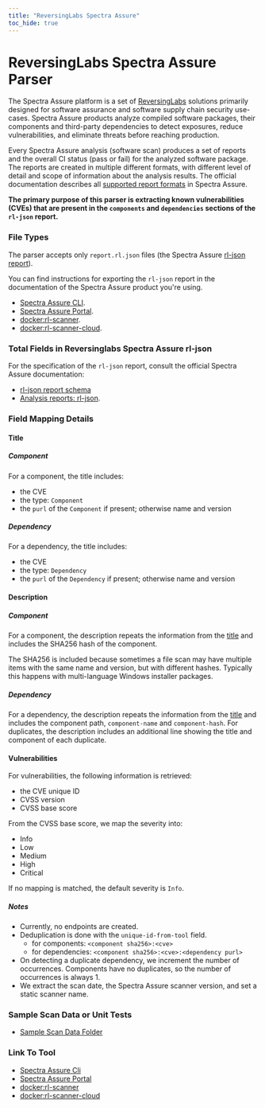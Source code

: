 ```yaml
---
title: "ReversingLabs Spectra Assure"
toc_hide: true
---
```


# ReversingLabs Spectra Assure Parser

The Spectra Assure platform is a set of [ReversingLabs](https://www.reversinglabs.com/) solutions primarily designed for software assurance and software supply chain security use-cases.
Spectra Assure products analyze compiled software packages, their components and third-party dependencies to detect exposures, reduce vulnerabilities, and eliminate threats before reaching production.

Every Spectra Assure analysis (software scan) produces a set of reports and the overall CI status (pass or fail) for the analyzed software package.
The reports are created in multiple different formats, with different level of detail and scope of information about the analysis results.
The official documentation describes all [supported report formats](https://docs.secure.software/concepts/analysis-reports) in Spectra Assure.

**The primary purpose of this parser is extracting known vulnerabilities (CVEs) that are present in the `components` and `dependencies` sections of the `rl-json` report.**

### File Types

The parser accepts only `report.rl.json` files (the Spectra Assure [rl-json report](https://docs.secure.software/concepts/analysis-reports#rl-json)).

You can find instructions for exporting the `rl-json` report in the documentation of the Spectra Assure product you're using.

- [Spectra Assure CLI](https://docs.secure.software/cli/commands/report).
- [Spectra Assure Portal](https://docs.secure.software/api-reference/#tag/Version/operation/getVersionReport).
- [docker:rl-scanner](https://hub.docker.com/r/reversinglabs/rl-scanner).
- [docker:rl-scanner-cloud](https://hub.docker.com/r/reversinglabs/rl-scanner-cloud).


### Total Fields in Reversinglabs Spectra Assure rl-json

For the specification of the `rl-json` report, consult the official Spectra Assure documentation:

- [rl-json report schema](https://docs.secure.software/cli/rl-json-schema)
- [Analysis reports: rl-json](https://docs.secure.software/concepts/analysis-reports#rl-json).


### Field Mapping Details

#### Title

##### Component

For a component, the title includes:

- the CVE
- the type: `Component`
- the `purl` of the `Component` if present; otherwise name and version


##### Dependency

For a dependency, the title includes:

- the CVE
- the type: `Dependency`
- the `purl` of the `Dependency` if present; otherwise name and version

#### Description

##### Component

For a component, the description repeats the information from the [title](#title) and includes the SHA256 hash of the component.

The SHA256 is included because sometimes a file scan may have multiple items with the same name and version, but with different hashes.
Typically this happens with multi-language Windows installer packages.


##### Dependency

For a dependency, the description repeats the information from the [title](#title) and includes the component path, `component-name` and `component-hash`.
For duplicates, the description includes an additional line showing the title and component of each duplicate.

#### Vulnerabilities

For vulnerabilities, the following information is retrieved:

- the CVE unique ID
- CVSS version
- CVSS base score

From the CVSS base score, we map the severity into:

- Info
- Low
- Medium
- High
- Critical

If no mapping is matched, the default severity is `Info`.

##### Notes

- Currently, no endpoints are created.
- Deduplication is done with the `unique-id-from-tool` field.
    - for components: `<component sha256>:<cve>`
    - for dependencies: `<component sha256>:<cve>:<dependency purl>`
- On detecting a duplicate dependency, we increment the number of occurrences. Components have no duplicates, so the number of occurrences is always 1.
- We extract the scan date, the Spectra Assure scanner version, and set a static scanner name.

### Sample Scan Data or Unit Tests

- [Sample Scan Data Folder](https://github.com/DefectDojo/django-DefectDojo/tree/master/unittests/scans/reversinglabs_spectraassure)

### Link To Tool

- [Spectra Assure Cli](https://docs.secure.software/cli/)
- [Spectra Assure Portal](https://docs.secure.software/portal/)
- [docker:rl-scanner](https://docs.secure.software/cli/integrations/docker-image)
- [docker:rl-scanner-cloud](https://docs.secure.software/portal/docker-image)
